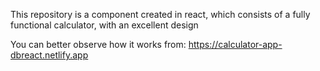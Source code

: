This repository is a component created in react, which consists of a fully functional calculator, with an excellent design

You can better observe how it works from: https://calculator-app-dbreact.netlify.app
